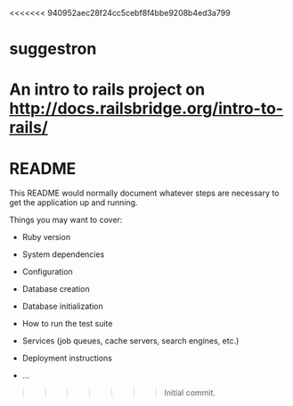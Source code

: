 <<<<<<< 940952aec28f24cc5cebf8f4bbe9208b4ed3a799
# suggestron
An intro to rails project on http://docs.railsbridge.org/intro-to-rails/
=======
# README

This README would normally document whatever steps are necessary to get the
application up and running.

Things you may want to cover:

* Ruby version

* System dependencies

* Configuration

* Database creation

* Database initialization

* How to run the test suite

* Services (job queues, cache servers, search engines, etc.)

* Deployment instructions

* ...
>>>>>>> Initial commit.
